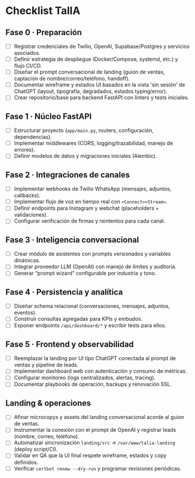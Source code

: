 # Checklist TalIA

## Fase 0 · Preparación
- [ ] Registrar credenciales de Twilio, OpenAI, Supabase/Postgres y servicios asociados.
- [ ] Definir estrategia de despliegue (Docker/Compose, systemd, etc.) y flujo CI/CD.
- [ ] Diseñar el prompt conversacional de landing (guion de ventas, captación de nombre/correo/teléfono, handoff).
- [ ] Documentar wireframe y estados UI basados en la vista 'sin sesión' de ChatGPT (layout, tipografía, degradados, estados typing/error).
- [ ] Crear repositorio/base para backend FastAPI con linters y tests iniciales.

## Fase 1 · Núcleo FastAPI
- [ ] Estructurar proyecto (`app/main.py`, routers, configuración, dependencias).
- [ ] Implementar middlewares (CORS, logging/trazabilidad, manejo de errores).
- [ ] Definir modelos de datos y migraciones iniciales (Alembic).

## Fase 2 · Integraciones de canales
- [ ] Implementar webhooks de Twilio WhatsApp (mensajes, adjuntos, callbacks).
- [ ] Implementar flujo de voz en tiempo real con `<Connect><Stream>`.
- [ ] Definir endpoints para Instagram y webchat (placeholders + validaciones).
- [ ] Configurar verificación de firmas y reintentos para cada canal.

## Fase 3 · Inteligencia conversacional
- [ ] Crear módulo de asistentes con prompts versionados y variables dinámicas.
- [ ] Integrar proveedor LLM (OpenAI) con manejo de límites y auditoría.
- [ ] Generar “prompt wizard” configurable por industria y tono.

## Fase 4 · Persistencia y analítica
- [ ] Diseñar schema relacional (conversaciones, mensajes, adjuntos, eventos).
- [ ] Construir consultas agregadas para KPIs y embudos.
- [ ] Exponer endpoints `/api/dashboard/*` y escribir tests para ellos.

## Fase 5 · Frontend y observabilidad
- [ ] Reemplazar la landing por UI tipo ChatGPT conectada al prompt de ventas y pipeline de leads.
- [ ] Implementar dashboard web con autenticación y consumo de métricas.
- [ ] Configurar monitoreo (logs centralizados, alertas, tracing).
- [ ] Documentar playbooks de operación, backups y renovación SSL.

## Landing & operaciones
- [ ] Afinar microcopys y assets del landing conversacional acorde al guion de ventas.
- [ ] Instrumentar la conexión con el prompt de OpenAI y registrar leads (nombre, correo, teléfono).
- [ ] Automatizar sincronización `landing/src` → `/var/www/talia-landing` (deploy script/CI).
- [ ] Validar en QA que la UI final respete wireframe, estados y copy definidos.
- [ ] Verificar `certbot renew --dry-run` y programar revisiones periódicas.
